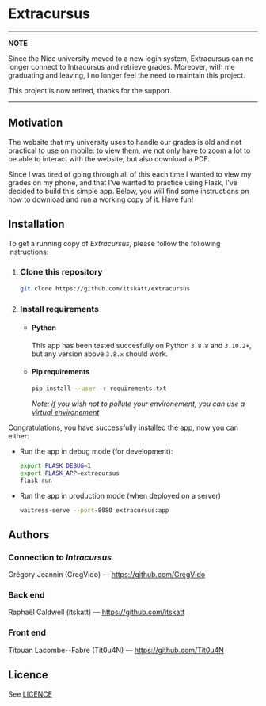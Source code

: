 # Extracursus

---
**NOTE**

Since the Nice university moved to a new login system, Extracursus can no longer connect to Intracursus
and retrieve grades. Moreover, with me graduating and leaving, I no longer feel the need to maintain this project.

This project is now retired, thanks for the support.

---

## Motivation

The website that my university uses to handle our grades is old and not practical to use
on mobile: to view them, we not only have to zoom a lot to be able to interact
with the website, but also download a PDF.

Since I was tired of going through all of this each time I wanted to view my grades on my
phone, and that I've wanted to practice using Flask, I've decided to build this simple
app. Below, you will find some instructions on how to download and run a working copy
of it. Have fun!

## Installation

To get a running copy of *Extracursus*, please follow the following instructions:

1. ### Clone this repository

   ```sh
   git clone https://github.com/itskatt/extracursus
   ```

2. ### Install requirements
   - #### Python
     This app has been tested succesfully on Python `3.8.8` and `3.10.2+`,
     but any version above `3.8.x` should work.

   - #### Pip requirements
   
      ```sh
      pip install --user -r requirements.txt
      ```

      *Note: if you wish not to pollute your environement, you can use a [virtual environement](https://docs.python.org/3/library/venv.html)*

Congratulations, you have successfully installed the app, now you can either:
   - Run the app in debug mode (for development):
     
     ```sh
     export FLASK_DEBUG=1
     export FLASK_APP=extracursus
     flask run
     ```

   - Run the app in production mode (when deployed on a server)
     
     ```sh
     waitress-serve --port=8080 extracursus:app
     ```

## Authors

### Connection to *Intracursus*
Grégory Jeannin (GregVido) &mdash; https://github.com/GregVido

### Back end
Raphaël Caldwell (itskatt) &mdash; https://github.com/itskatt

### Front end
Titouan Lacombe--Fabre (Tit0u4N) &mdash; https://github.com/Tit0u4N

## Licence

See [LICENCE](LICENCE)
